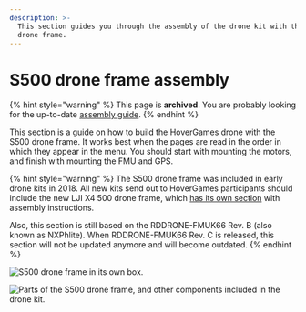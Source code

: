 ```yaml
---
description: >-
  This section guides you through the assembly of the drone kit with the S500
  drone frame.
---
```


# S500 drone frame assembly

{% hint style="warning" %}
This page is **archived**. You are probably looking for the up-to-date [assembly guide](../../userguide/assembly/).
{% endhint %}

This section is a guide on how to build the HoverGames drone with the S500 drone frame. It works best when the pages are read in the order in which they appear in the menu. You should start with mounting the motors, and finish with mounting the FMU and GPS.

{% hint style="warning" %}
The S500 drone frame was included in early drone kits in 2018. All new kits send out to HoverGames participants should include the new LJI X4 500 drone frame, which [has its own section](../../userguide/assembly/) with assembly instructions.

Also, this section is still based on the RDDRONE-FMUK66 Rev. B (also known as NXPhlite). When RDDRONE-FMUK66 Rev. C is released, this section will not be updated anymore and will become outdated.
{% endhint %}

![S500 drone frame in its own box.](../../.gitbook/assets/s500framebox.jpg)

![Parts of the S500 drone frame, and other components included in the drone kit.](../../.gitbook/assets/s500framecomponents.jpg)
